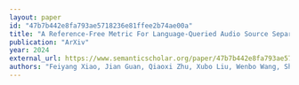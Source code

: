```yaml
---
layout: paper
id: "47b7b442e8fa793ae5718236e81ffee2b74ae00a"
title: "A Reference-Free Metric For Language-Queried Audio Source Separation Using Contrastive Language-Audio Pretraining"
publication: "ArXiv"
year: 2024
external_url: https://www.semanticscholar.org/paper/47b7b442e8fa793ae5718236e81ffee2b74ae00a
authors: "Feiyang Xiao, Jian Guan, Qiaoxi Zhu, Xubo Liu, Wenbo Wang, Shuhan Qi, Kejia Zhang, Jianyuan Sun, Wenwu Wang"
---
```

